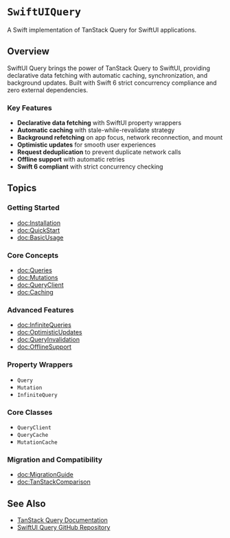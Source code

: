 # ``SwiftUIQuery``

A Swift implementation of TanStack Query for SwiftUI applications.

## Overview

SwiftUI Query brings the power of TanStack Query to SwiftUI, providing declarative data fetching with automatic caching, synchronization, and background updates. Built with Swift 6 strict concurrency compliance and zero external dependencies.

### Key Features

- **Declarative data fetching** with SwiftUI property wrappers
- **Automatic caching** with stale-while-revalidate strategy
- **Background refetching** on app focus, network reconnection, and mount
- **Optimistic updates** for smooth user experiences
- **Request deduplication** to prevent duplicate network calls
- **Offline support** with automatic retries
- **Swift 6 compliant** with strict concurrency checking

## Topics

### Getting Started
- <doc:Installation>
- <doc:QuickStart>
- <doc:BasicUsage>

### Core Concepts
- <doc:Queries>
- <doc:Mutations>
- <doc:QueryClient>
- <doc:Caching>

### Advanced Features
- <doc:InfiniteQueries>
- <doc:OptimisticUpdates>
- <doc:QueryInvalidation>
- <doc:OfflineSupport>

### Property Wrappers
- ``Query``
- ``Mutation``
- ``InfiniteQuery``

### Core Classes
- ``QueryClient``
- ``QueryCache``
- ``MutationCache``

### Migration and Compatibility
- <doc:MigrationGuide>
- <doc:TanStackComparison>

## See Also
- [TanStack Query Documentation](https://tanstack.com/query)
- [SwiftUI Query GitHub Repository](https://github.com/muzix/swiftui-query)